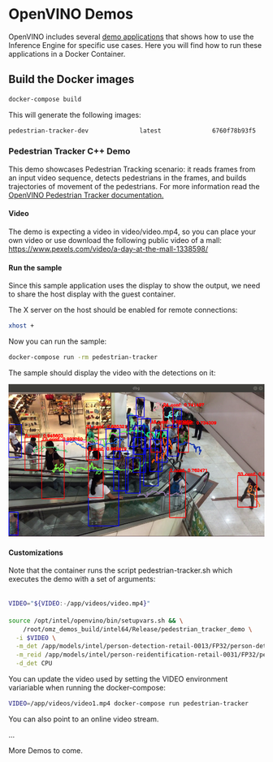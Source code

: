 # OpenVINO Demos

OpenVINO includes several [demo applications](https://docs.openvinotoolkit.org/latest/_demos_README.html) that shows how to use the Inference Engine for specific use cases. Here you will find how to run these applications in a Docker Container.

## Build the Docker images

```bash
docker-compose build
```

This will generate the following images:

```bash
pedestrian-tracker-dev              latest              6760f78b93f5        7 minutes ago       1.34GB
```

### Pedestrian Tracker C++ Demo

This demo showcases Pedestrian Tracking scenario: it reads frames from an input video sequence, detects pedestrians in the frames, and builds trajectories of movement of the pedestrians. For more information read the [OpenVINO Pedestrian Tracker documentation.](https://docs.openvinotoolkit.org/latest/_demos_pedestrian_tracker_demo_README.html)

#### Video

The demo is expecting a video in video/video.mp4, so you can place your own video or use download the following public video of a mall:
https://www.pexels.com/video/a-day-at-the-mall-1338598/

#### Run the sample

Since this sample application uses the display to show the output, we need to share the host display with the guest container.

The X server on the host should be enabled for remote connections:

```bash
xhost +
```

Now you can run the sample:

```bash
docker-compose run -rm pedestrian-tracker
```

The sample should display the video with the detections on it:

![Pedestrian Tracker](img/pedestrian-tracker.png)

#### Customizations

Note that the container runs the script pedestrian-tracker.sh which executes the demo with a set of arguments:

```bash

VIDEO="${VIDEO:-/app/videos/video.mp4}"

source /opt/intel/openvino/bin/setupvars.sh && \
    /root/omz_demos_build/intel64/Release/pedestrian_tracker_demo \
  -i $VIDEO \
  -m_det /app/models/intel/person-detection-retail-0013/FP32/person-detection-retail-0013.xml \
  -m_reid /app/models/intel/person-reidentification-retail-0031/FP32/person-reidentification-retail-0031.xml  \
  -d_det CPU
```

You can update the video used by setting the VIDEO environment variariable when running the docker-compose:

```bash
VIDEO=/app/videos/video1.mp4 docker-compose run pedestrian-tracker
```

You can also point to an online video stream.

...

More Demos to come.
